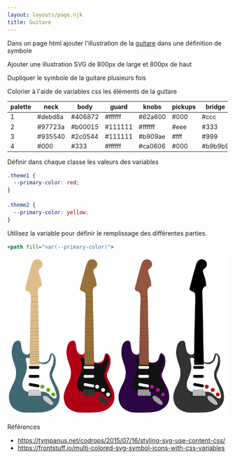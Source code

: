 ```yaml
---
layout: layouts/page.njk
title: Guitare
---
```


Dans un page html ajouter l'illustration de la [guitare](guitare.svg) dans une définition de symbole

Ajouter une illustration SVG de 800px de large et 800px de haut

Dupliquer le symbole de la guitare plusieurs fois

Colorier à l'aide de variables css les éléments de la guitare

palette|neck|body|guard|knobs|pickups|bridge|jack
---|---|---|---|---|---|---|---
1|#debd8a|#406872|#ffffff|#62a600|#000|#ccc|#ccc
2|#97723a|#b00015|#111111|#ffffff|#eee|#333|#333
3|#935540|#2c0544|#111111|#b909ae|#fff|#999|#999
4|#000|#333|#ffffff|#ca0606|#000|#b9b9b9|#b9b9b9

Définir dans chaque classe les valeurs des variables

```css
.theme1 {
  --primary-color: red;
}

.theme2 {
  --primary-color: yellow;
}
```

Utilisez la variable pour définir le remplissage des différentes parties.

```svg
<path fill="var(--primary-color)">
```

![](couleurs.png)

Références
- https://tympanus.net/codrops/2015/07/16/styling-svg-use-content-css/
- https://frontstuff.io/multi-colored-svg-symbol-icons-with-css-variables